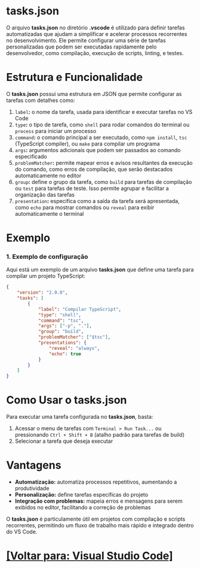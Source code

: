 # tasks.json

O arquivo **tasks.json** no diretório **.vscode** é utilizado para definir tarefas automatizadas que ajudam a simplificar e acelerar processos recorrentes no desenvolvimento. Ele permite configurar uma série de tarefas personalizadas que podem ser executadas rapidamente pelo desenvolvedor, como compilação, execução de scripts, linting, e testes.

# Estrutura e Funcionalidade

O **tasks.json** possui uma estrutura em JSON que permite configurar as tarefas com detalhes como:

1. `label`**:** o nome da tarefa, usada para identificar e executar tarefas no VS Code
2. `type`**:** o tipo de tarefa, como `shell` para rodar comandos do terminal ou `process` para iniciar um processo
3. `command`**:** o comando principal a ser executado, como `npm install`, `tsc` (TypeScript compiler), ou `make` para compilar um programa
4. `args`**:** argumentos adicionais que podem ser passados ao comando especificado
5. `problemMatcher`**:** permite mapear erros e avisos resultantes da execução do comando, como erros de compilação, que serão destacados automaticamente no editor
6. `group`**:** define o grupo da tarefa, como `build` para tarefas de compilação ou `test` para tarefas de teste. Isso permite agrupar e facilitar a organização das tarefas
7. `presentation`**:** especifica como a saída da tarefa será apresentada, como `echo` para mostrar comandos ou `reveal` para exibir automaticamente o terminal

# Exemplo

### 1. Exemplo de configuração

Aqui está um exemplo de um arquivo **tasks.json** que define uma tarefa para compilar um projeto TypeScript:

```JSON
{
    "version": "2.0.0",
    "tasks": [
        {
            "label": "Compilar TypeScript",
            "type": "shell",
            "command": "tsc",
            "args": ["-p", "."],
            "group": "build",
            "problemMatcher": ["$tsc"],
            "presentations": {
                "reveal": "always",
                "echo": true
            }
        }
    ]
}
```

# Como Usar o tasks.json

Para executar uma tarefa configurada no **tasks.json**, basta:

1. Acessar o menu de tarefas com `Terminal > Run Task...` ou pressionando `Ctrl + Shift + B` (atalho padrão para tarefas de build)
2. Selecionar a tarefa que deseja executar

# Vantagens

- **Automatização:** automatiza processos repetitivos, aumentando a produtividade
- **Personalização:** define tarefas específicas do projeto
- **Integração com problemas:** mapeia erros e mensagens para serem exibidos no editor, facilitando a correção de problemas

O **tasks.json** é particulamente útil em projetos com compilação e scripts recorrentes, permitindo um fluxo de trabalho mais rápido e integrado dentro do VS Code.

# [[Voltar para: Visual Studio Code]](./1-vs-code.md)